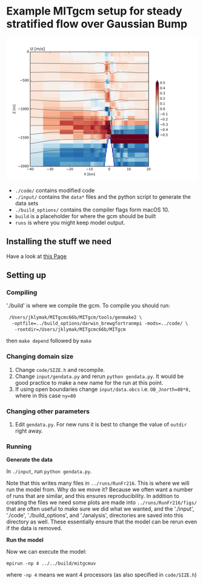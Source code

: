 # Example MITgcm setup for steady stratified flow over Gaussian Bump

![Example Model Snapshot](images/Snapshot.png)

  - `./code/` contains modified code
  - `./input/` contains the `data*` files and the python script to generate the data sets
  - `./build_options/` contains the compiler flags form macOS 10.
  - `build` is a placeholder for where the gcm should be built
  - `runs` is where you might keep model output.

## Installing the stuff we need

Have a look at [this Page](./install.html)

## Setting up

### Compiling

'./build' is where we compile the gcm.  To compile you should run:

```
 /Users/jklymak/MITgcmc66b/MITgcm/tools/genmake2 \
  -optfile=../build_options/darwin_brewgfortranmpi -mods=../code/ \
   -rootdir=/Users/jklymak/MITgcmc66b/MITgcm
```

then `make depend` followed by `make`

### Changing domain size

  1. Change `code/SIZE.h` and recompile.
  2. Change `input/gendata.py` and rerun `python gendata.py`.  It would be good practice to make a new name for the run at this point.
  3. If using open boundaries change `input/data.obcs` i.e. `OB_Jnorth=80*0,` where in this case `ny=80`

### Changing other parameters

  1. Edit  `gendata.py`.  For new runs it is best to change the value of `outdir` right away.

### Running


**Generate the data**

In `./input`, run `python gendata.py`.  

Note that this writes many files in `../runs/RunFr216`.  This is where we will run the model from.  Why do we move it?  Because we often want a number of runs that are similar, and this ensures reproducibility.  In addition to creating the files we need some plots are made into `../runs/RunFr216/figs/` that are often useful to make sure we did what we wanted, and the './input',  './code',  './build_options', and  './analysis', directories are saved into this directory as well.  These essentially ensure that the model can be rerun even if the data is removed.

**Run the model**

Now we can execute the model:
```
mpirun -np 4 ../../build/mitgcmuv
```
where `-np 4` means we want 4 processors (as also specified in `code/SIZE.h`)
